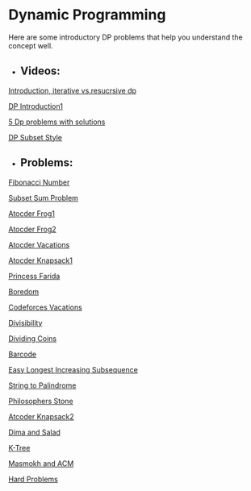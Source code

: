 # Dynamic Programming
Here are some introductory DP problems that help you understand the concept well.

- ## Videos:
[Introduction, iterative vs.resucrsive dp](https://www.youtube.com/watch?v=YBSt1jYwVfU)

[DP Introduction1](https://www.youtube.com/watch?v=gFdP6X4CyKU&list=PLPt2dINI2MIattDutu7IOAMlUuLeN8k2p)

[5 Dp problems with solutions](https://www.youtube.com/watch?v=qnsYIhyfm1U&list=PLR5x_RGTMNNXEAKRFTSpQ1QMwEAUcSEXO&index=4)

[DP Subset Style](https://www.youtube.com/watch?v=vAqaki1BhS0&list=PLPt2dINI2MIattDutu7IOAMlUuLeN8k2p&index=3)

- ## Problems:
[Fibonacci Number](https://leetcode.com/problems/fibonacci-number/)

[Subset Sum Problem](https://www.techiedelight.com/subset-sum-problem/)

[Atocder Frog1](https://atcoder.jp/contests/dp/tasks/dp_a)

[Atocder Frog2](https://atcoder.jp/contests/dp/tasks/dp_b)

[Atocder Vacations](https://atcoder.jp/contests/dp/tasks/dp_c)

[Atocder Knapsack1](https://atcoder.jp/contests/dp/tasks/dp_d)

[Princess Farida](https://www.spoj.com/problems/FARIDA/)

[Boredom](https://codeforces.com/problemset/problem/456/C)

[Codeforces Vacations](https://codeforces.com/problemset/problem/699/C)

[Divisibility](https://onlinejudge.org/index.php?option=com_onlinejudge&Itemid=8&page=show_problem&problem=977)

[Dividing Coins](https://vjudge.net/problem/UVA-562/origin)

[Barcode](https://codeforces.com/problemset/problem/225/C)

[Easy Longest Increasing Subsequence](https://www.spoj.com/problems/ELIS/en/)

[String to Palindrome](https://onlinejudge.org/index.php?option=com_onlinejudge&Itemid=8&page=show_problem&problem=1680)

[Philosophers Stone](https://www.spoj.com/problems/BYTESM2/en/)

[Atcoder Knapsack2](https://atcoder.jp/contests/dp/tasks/dp_e?lang=en)

[Dima and Salad](https://codeforces.com/problemset/problem/366/C)

[K-Tree](https://codeforces.com/problemset/problem/431/C)

[Masmokh and ACM](https://codeforces.com/problemset/problem/414/B)

[Hard Problems](https://codeforces.com/problemset/problem/706/C)
